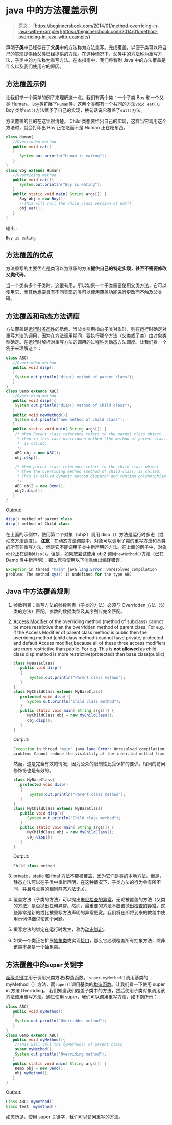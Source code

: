 # java 中的方法覆盖示例

> 原文： [https://beginnersbook.com/2014/01/method-overriding-in-java-with-example/](https://beginnersbook.com/2014/01/method-overriding-in-java-with-example/)

声明**子类**中已经存在于**父类**中的方法称为方法重写。完成覆盖，以便子类可以将自己的实现提供给父类已经提供的方法。在这种情况下，父类中的方法称为重写方法，子类中的方法称为重写方法。在本指南中，我们将看到 Java 中的方法覆盖是什么以及我们使用它的原因。

## 方法覆盖示例

让我们举一个简单的例子来理解这一点。我们有两个类：一个子类 Boy 和一个父类 Human。 `Boy`类扩展了`Human`类。这两个类都有一个共同的方法`void eat()`。 Boy 类给`eat()`方法赋予了自己的实现，换句话说它覆盖了`eat()`方法。

方法覆盖的目的在这里很清楚。 Child 类想要给出自己的实现，这样当它调用这个方法时，就会打印出 Boy 正在吃而不是 Human 正在吃东西。

```java
class Human{
   //Overridden method
   public void eat()
   {
      System.out.println("Human is eating");
   }
}
class Boy extends Human{
   //Overriding method
   public void eat(){
      System.out.println("Boy is eating");
   }
   public static void main( String args[]) {
      Boy obj = new Boy();
      //This will call the child class version of eat()
      obj.eat();
   }
}
```

输出：

```java
Boy is eating
```

## 方法覆盖的优点

方法重写的主要优点是类可以为继承的方法**提供自己的特定实现，甚至不需要修改父类代码**。

当一个类有多个子类时，这很有用，所以如果一个子类需要使用父类方法，它可以使用它，而其他想要具有不同实现的类可以使用覆盖功能进行更改而不触及父类码。

## 方法覆盖和动态方法调度

方法覆盖是[运行时多态性](https://beginnersbook.com/2013/04/runtime-compile-time-polymorphism/)的示例。当父类引用指向子类对象时，则在运行时确定对重写方法的调用，因为在方法调用期间，要执行哪个方法（父类或子类）由对象类型确定。在运行时解析对重写方法的调用的过程称为动态方法调度。让我们看一个例子来理解这个：

```java
class ABC{
   //Overridden method
   public void disp()
   {
	System.out.println("disp() method of parent class");
   }	   
}
class Demo extends ABC{
   //Overriding method
   public void disp(){
	System.out.println("disp() method of Child class");
   }
   public void newMethod(){
	System.out.println("new method of child class");
   }
   public static void main( String args[]) {
	/* When Parent class reference refers to the parent class object
	 * then in this case overridden method (the method of parent class)
	 *  is called.
	 */
	ABC obj = new ABC();
	obj.disp();

	/* When parent class reference refers to the child class object
	 * then the overriding method (method of child class) is called.
	 * This is called dynamic method dispatch and runtime polymorphism
	 */
	ABC obj2 = new Demo();
	obj2.disp();
   }
}
```

Output:

```java
disp() method of parent class
disp() method of Child class

```

在上面的示例中，使用第二个对象（obj2）调用 disp（）方法是运行时多态（或动态方法调度）。
**注意**：在动态方法调度中，对象可以调用子类的重写方法和基类的所有非重写方法，但是它不能调用子类中新声明的方法。在上面的例子中，对象`obj2`正在调用`disp()`。但是，如果您尝试使用 obj2 调用`newMethod()`方法（已在 Demo 类中新声明），那么您将使用以下消息给出编译错误：

```java
Exception in thread "main" java.lang.Error: Unresolved compilation 
problem: The method xyz() is undefined for the type ABC
```

## Java 中方法覆盖规则

1.  参数列表：重写方法的参数列表（子类的方法）必须与 Overridden 方法（父类的方法）匹配。参数的数据类型及其序列应完全匹配。
2.  [Access Modifier](https://beginnersbook.com/2013/05/java-access-modifiers/) of the overriding method (method of subclass) cannot be more restrictive than the overridden method of parent class. For e.g. if the Access Modifier of parent class method is public then the overriding method (child class method ) cannot have private, protected and default Access modifier,because all of these three access modifiers are more restrictive than public.
    For e.g. This is **not allowed** as child class disp method is more restrictive(protected) than base class(public)

    ```java
    class MyBaseClass{
       public void disp()
       {
           System.out.println("Parent class method");
       }
    }
    class MyChildClass extends MyBaseClass{
       protected void disp(){
          System.out.println("Child class method");
       }
       public static void main( String args[]) {
          MyChildClass obj = new MyChildClass();
          obj.disp();
       }
    }
    ```

    Output:

    ```java
    Exception in thread "main" java.lang.Error: Unresolved compilation 
    problem: Cannot reduce the visibility of the inherited method from MyBaseClass
    ```

    然而，这是完全有效的情况，因为公众的限制性比受保护的要少。相同的访问修饰符也是有效的。

    ```java
    class MyBaseClass{
       protected void disp()
       {
           System.out.println("Parent class method");
       }
    }
    class MyChildClass extends MyBaseClass{
       public void disp(){
          System.out.println("Child class method");
       }
       public static void main( String args[]) {
          MyChildClass obj = new MyChildClass();
          obj.disp();
       }
    }
    ```

    Output:

    ```java
    Child class method
    ```

3.  private，static 和 final 方法不能被覆盖，因为它们是类的本地方法。但是，静态方法可以在子类中重新声明，在这种情况下，子类方法的行为会有所不同，并且与父类的相同静态方法无关。
4.  覆盖方法（子类的方法）可以抛出[未经检查的异常](https://beginnersbook.com/2013/04/java-checked-unchecked-exceptions-with-examples/)，无论被覆盖的方法（父类的方法）是否抛出任何异常。然而，最重要的方法不应该抛出[检查的异常](https://beginnersbook.com/2013/04/java-checked-unchecked-exceptions-with-examples/)，这些异常是新的或比被重写方法声明的异常更宽。我们将在即将到来的教程中使用示例详细讨论这个问题。
5.  重写方法的绑定在运行时发生，称为[动态绑定](https://beginnersbook.com/2013/04/java-static-dynamic-binding/)。
6.  如果一个类正在扩展[抽象类](https://beginnersbook.com/2013/05/java-abstract-class-method/)或实现[接口](https://beginnersbook.com/2013/05/java-interface/)，那么它必须覆盖所有抽象方法，除非该类本身是一个抽象类。

## 方法覆盖中的`super`关键字

[超级关键字](https://beginnersbook.com/2014/07/super-keyword-in-java-with-example/)用于调用父类方法/构造函数。 `super.myMethod()`调用基类的 myMethod（）方法，而`super()`调用基类的[构造函数](https://beginnersbook.com/2013/03/constructors-in-java/)。让我们看一下使用 super in 方法 Overriding。
我们知道我们覆盖子类中的方法，然后使用子类对象调用该方法调用重写方法。通过使用 super，我们可以调用重写方法，如下例所示：

```java
class ABC{
   public void myMethod()
   {
	System.out.println("Overridden method");
   }	   
}
class Demo extends ABC{
   public void myMethod(){
	//This will call the myMethod() of parent class
	super.myMethod();
	System.out.println("Overriding method");
   }
   public static void main( String args[]) {
	Demo obj = new Demo();
	obj.myMethod();
   }
}
```

Output:

```java
Class ABC: mymethod()
Class Test: mymethod()
```

如您所见，使用 super 关键字，我们可以访问重写的方法。